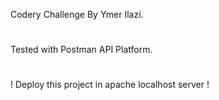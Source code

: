 Codery Challenge By Ymer Ilazi.
#
Tested with Postman API Platform.
#
#
! Deploy this project in apache localhost server !